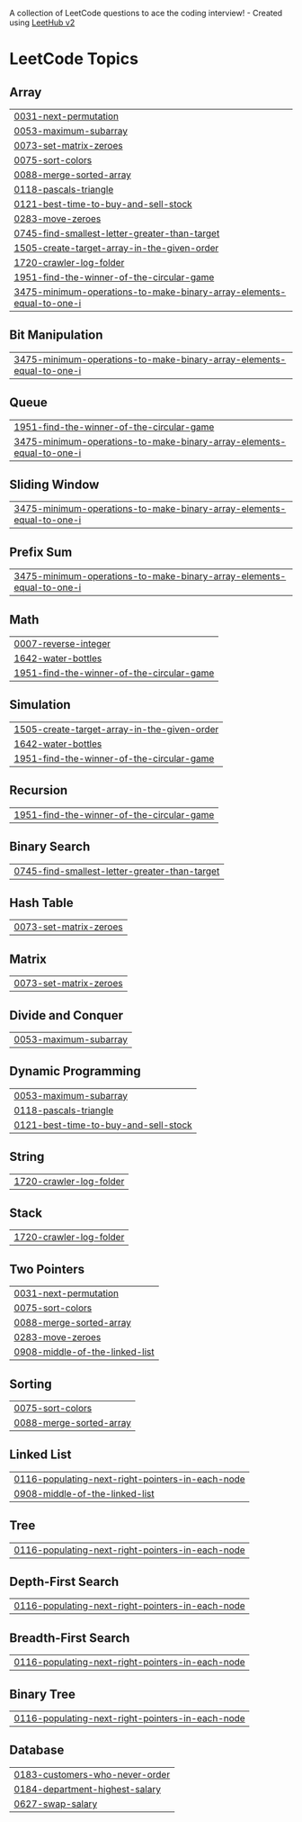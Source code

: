 A collection of LeetCode questions to ace the coding interview! - Created using [LeetHub v2](https://github.com/arunbhardwaj/LeetHub-2.0)
<!---LeetCode Topics Start-->
# LeetCode Topics
## Array
|  |
| ------- |
| [0031-next-permutation](https://github.com/diksha1526/Leetcode-/tree/master/0031-next-permutation) |
| [0053-maximum-subarray](https://github.com/diksha1526/Leetcode-/tree/master/0053-maximum-subarray) |
| [0073-set-matrix-zeroes](https://github.com/diksha1526/Leetcode-/tree/master/0073-set-matrix-zeroes) |
| [0075-sort-colors](https://github.com/diksha1526/Leetcode-/tree/master/0075-sort-colors) |
| [0088-merge-sorted-array](https://github.com/diksha1526/Leetcode-/tree/master/0088-merge-sorted-array) |
| [0118-pascals-triangle](https://github.com/diksha1526/Leetcode-/tree/master/0118-pascals-triangle) |
| [0121-best-time-to-buy-and-sell-stock](https://github.com/diksha1526/Leetcode-/tree/master/0121-best-time-to-buy-and-sell-stock) |
| [0283-move-zeroes](https://github.com/diksha1526/Leetcode-/tree/master/0283-move-zeroes) |
| [0745-find-smallest-letter-greater-than-target](https://github.com/diksha1526/Leetcode-/tree/master/0745-find-smallest-letter-greater-than-target) |
| [1505-create-target-array-in-the-given-order](https://github.com/diksha1526/Leetcode-/tree/master/1505-create-target-array-in-the-given-order) |
| [1720-crawler-log-folder](https://github.com/diksha1526/Leetcode-/tree/master/1720-crawler-log-folder) |
| [1951-find-the-winner-of-the-circular-game](https://github.com/diksha1526/Leetcode-/tree/master/1951-find-the-winner-of-the-circular-game) |
| [3475-minimum-operations-to-make-binary-array-elements-equal-to-one-i](https://github.com/diksha1526/Leetcode-/tree/master/3475-minimum-operations-to-make-binary-array-elements-equal-to-one-i) |
## Bit Manipulation
|  |
| ------- |
| [3475-minimum-operations-to-make-binary-array-elements-equal-to-one-i](https://github.com/diksha1526/Leetcode-/tree/master/3475-minimum-operations-to-make-binary-array-elements-equal-to-one-i) |
## Queue
|  |
| ------- |
| [1951-find-the-winner-of-the-circular-game](https://github.com/diksha1526/Leetcode-/tree/master/1951-find-the-winner-of-the-circular-game) |
| [3475-minimum-operations-to-make-binary-array-elements-equal-to-one-i](https://github.com/diksha1526/Leetcode-/tree/master/3475-minimum-operations-to-make-binary-array-elements-equal-to-one-i) |
## Sliding Window
|  |
| ------- |
| [3475-minimum-operations-to-make-binary-array-elements-equal-to-one-i](https://github.com/diksha1526/Leetcode-/tree/master/3475-minimum-operations-to-make-binary-array-elements-equal-to-one-i) |
## Prefix Sum
|  |
| ------- |
| [3475-minimum-operations-to-make-binary-array-elements-equal-to-one-i](https://github.com/diksha1526/Leetcode-/tree/master/3475-minimum-operations-to-make-binary-array-elements-equal-to-one-i) |
## Math
|  |
| ------- |
| [0007-reverse-integer](https://github.com/diksha1526/Leetcode-/tree/master/0007-reverse-integer) |
| [1642-water-bottles](https://github.com/diksha1526/Leetcode-/tree/master/1642-water-bottles) |
| [1951-find-the-winner-of-the-circular-game](https://github.com/diksha1526/Leetcode-/tree/master/1951-find-the-winner-of-the-circular-game) |
## Simulation
|  |
| ------- |
| [1505-create-target-array-in-the-given-order](https://github.com/diksha1526/Leetcode-/tree/master/1505-create-target-array-in-the-given-order) |
| [1642-water-bottles](https://github.com/diksha1526/Leetcode-/tree/master/1642-water-bottles) |
| [1951-find-the-winner-of-the-circular-game](https://github.com/diksha1526/Leetcode-/tree/master/1951-find-the-winner-of-the-circular-game) |
## Recursion
|  |
| ------- |
| [1951-find-the-winner-of-the-circular-game](https://github.com/diksha1526/Leetcode-/tree/master/1951-find-the-winner-of-the-circular-game) |
## Binary Search
|  |
| ------- |
| [0745-find-smallest-letter-greater-than-target](https://github.com/diksha1526/Leetcode-/tree/master/0745-find-smallest-letter-greater-than-target) |
## Hash Table
|  |
| ------- |
| [0073-set-matrix-zeroes](https://github.com/diksha1526/Leetcode-/tree/master/0073-set-matrix-zeroes) |
## Matrix
|  |
| ------- |
| [0073-set-matrix-zeroes](https://github.com/diksha1526/Leetcode-/tree/master/0073-set-matrix-zeroes) |
## Divide and Conquer
|  |
| ------- |
| [0053-maximum-subarray](https://github.com/diksha1526/Leetcode-/tree/master/0053-maximum-subarray) |
## Dynamic Programming
|  |
| ------- |
| [0053-maximum-subarray](https://github.com/diksha1526/Leetcode-/tree/master/0053-maximum-subarray) |
| [0118-pascals-triangle](https://github.com/diksha1526/Leetcode-/tree/master/0118-pascals-triangle) |
| [0121-best-time-to-buy-and-sell-stock](https://github.com/diksha1526/Leetcode-/tree/master/0121-best-time-to-buy-and-sell-stock) |
## String
|  |
| ------- |
| [1720-crawler-log-folder](https://github.com/diksha1526/Leetcode-/tree/master/1720-crawler-log-folder) |
## Stack
|  |
| ------- |
| [1720-crawler-log-folder](https://github.com/diksha1526/Leetcode-/tree/master/1720-crawler-log-folder) |
## Two Pointers
|  |
| ------- |
| [0031-next-permutation](https://github.com/diksha1526/Leetcode-/tree/master/0031-next-permutation) |
| [0075-sort-colors](https://github.com/diksha1526/Leetcode-/tree/master/0075-sort-colors) |
| [0088-merge-sorted-array](https://github.com/diksha1526/Leetcode-/tree/master/0088-merge-sorted-array) |
| [0283-move-zeroes](https://github.com/diksha1526/Leetcode-/tree/master/0283-move-zeroes) |
| [0908-middle-of-the-linked-list](https://github.com/diksha1526/Leetcode-/tree/master/0908-middle-of-the-linked-list) |
## Sorting
|  |
| ------- |
| [0075-sort-colors](https://github.com/diksha1526/Leetcode-/tree/master/0075-sort-colors) |
| [0088-merge-sorted-array](https://github.com/diksha1526/Leetcode-/tree/master/0088-merge-sorted-array) |
## Linked List
|  |
| ------- |
| [0116-populating-next-right-pointers-in-each-node](https://github.com/diksha1526/Leetcode-/tree/master/0116-populating-next-right-pointers-in-each-node) |
| [0908-middle-of-the-linked-list](https://github.com/diksha1526/Leetcode-/tree/master/0908-middle-of-the-linked-list) |
## Tree
|  |
| ------- |
| [0116-populating-next-right-pointers-in-each-node](https://github.com/diksha1526/Leetcode-/tree/master/0116-populating-next-right-pointers-in-each-node) |
## Depth-First Search
|  |
| ------- |
| [0116-populating-next-right-pointers-in-each-node](https://github.com/diksha1526/Leetcode-/tree/master/0116-populating-next-right-pointers-in-each-node) |
## Breadth-First Search
|  |
| ------- |
| [0116-populating-next-right-pointers-in-each-node](https://github.com/diksha1526/Leetcode-/tree/master/0116-populating-next-right-pointers-in-each-node) |
## Binary Tree
|  |
| ------- |
| [0116-populating-next-right-pointers-in-each-node](https://github.com/diksha1526/Leetcode-/tree/master/0116-populating-next-right-pointers-in-each-node) |
## Database
|  |
| ------- |
| [0183-customers-who-never-order](https://github.com/diksha1526/Leetcode-/tree/master/0183-customers-who-never-order) |
| [0184-department-highest-salary](https://github.com/diksha1526/Leetcode-/tree/master/0184-department-highest-salary) |
| [0627-swap-salary](https://github.com/diksha1526/Leetcode-/tree/master/0627-swap-salary) |
<!---LeetCode Topics End-->